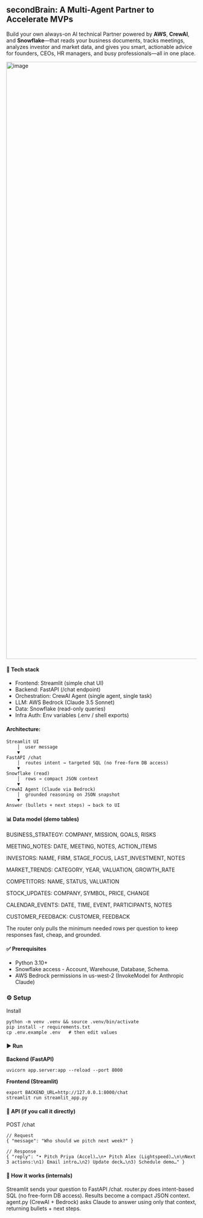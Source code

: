 ## secondBrain: A Multi-Agent Partner to Accelerate MVPs
Build your own always-on AI technical Partner powered by **AWS**, **CrewAI**, and **Snowflake**—that reads your business documents, tracks meetings, analyzes investor and market data, and gives you smart, actionable advice for founders, CEOs, HR managers, and busy professionals—all in one place.

<img width="1762" height="1580" alt="image" src="https://github.com/user-attachments/assets/08a36db2-bd27-40c4-b164-607edd2568df" />

#### 🔧 Tech stack

* Frontend: Streamlit (simple chat UI)
* Backend: FastAPI (/chat endpoint)
* Orchestration: CrewAI Agent (single agent, single task)
* LLM: AWS Bedrock (Claude 3.5 Sonnet)
* Data: Snowflake (read-only queries)
* Infra Auth: Env variables (.env / shell exports)

#### Architecture:

```
Streamlit UI
    │  user message
    ▼
FastAPI /chat
    │  routes intent → targeted SQL (no free-form DB access)
    ▼
Snowflake (read)
    │  rows → compact JSON context
    ▼
CrewAI Agent (Claude via Bedrock)
    │  grounded reasoning on JSON snapshot
    ▼
Answer (bullets + next steps) → back to UI
```

#### 📊 Data model (demo tables)

BUSINESS_STRATEGY: COMPANY, MISSION, GOALS, RISKS

MEETING_NOTES: DATE, MEETING, NOTES, ACTION_ITEMS

INVESTORS: NAME, FIRM, STAGE_FOCUS, LAST_INVESTMENT, NOTES

MARKET_TRENDS: CATEGORY, YEAR, VALUATION, GROWTH_RATE

COMPETITORS: NAME, STATUS, VALUATION

STOCK_UPDATES: COMPANY, SYMBOL, PRICE, CHANGE

CALENDAR_EVENTS: DATE, TIME, EVENT, PARTICIPANTS, NOTES

CUSTOMER_FEEDBACK: CUSTOMER, FEEDBACK

The router only pulls the minimum needed rows per question to keep responses fast, cheap, and grounded.

#### ✅ Prerequisites

* Python 3.10+
* Snowflake access - Account, Warehouse, Database, Schema.
* AWS Bedrock permissions in us-west-2 (InvokeModel for Anthropic Claude)

### ⚙️ Setup

Install
```
python -m venv .venv && source .venv/bin/activate
pip install -r requirements.txt
cp .env.example .env   # then edit values
```

#### ▶️ Run

**Backend (FastAPI)**
```
uvicorn app.server:app --reload --port 8000
```

**Frontend (Streamlit)**
```
export BACKEND_URL=http://127.0.0.1:8000/chat
streamlit run streamlit_app.py
```

#### 🔌 API (if you call it directly)

POST /chat
```
// Request
{ "message": "Who should we pitch next week?" }

// Response
{ "reply": "• Pitch Priya (Accel)…\n• Pitch Alex (Lightspeed)…\n\nNext 3 actions:\n1) Email intro…\n2) Update deck…\n3) Schedule demo…" }
```

#### 🧠 How it works (internals)

Streamlit sends your question to FastAPI /chat.
router.py does intent-based SQL (no free-form DB access).
Results become a compact JSON context.
agent.py (CrewAI + Bedrock) asks Claude to answer using only that context, returning bullets + next steps.


